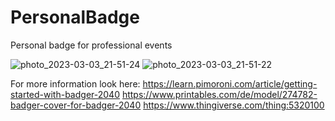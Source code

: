 # PersonalBadge
Personal badge for professional events

![photo_2023-03-03_21-51-24](https://user-images.githubusercontent.com/71424781/224566812-5eafba07-80c6-4c08-9bfb-e9dc148f978d.jpg)
![photo_2023-03-03_21-51-22](https://user-images.githubusercontent.com/71424781/224566819-1f150c1c-ba80-4c57-93b0-7ac67fb23697.jpg)



For more information look here:
https://learn.pimoroni.com/article/getting-started-with-badger-2040
https://www.printables.com/de/model/274782-badger-cover-for-badger-2040
https://www.thingiverse.com/thing:5320100
